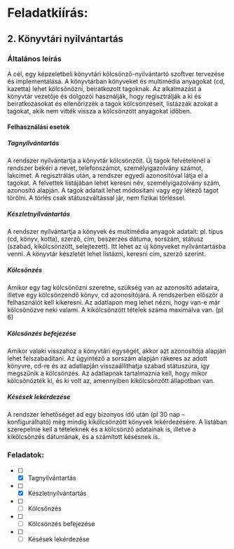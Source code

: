 
# Feladatkiírás:
## 2. Könyvtári nyilvántartás

### Általános leírás

A cél, egy képzeletbeli könyvtári kölcsönző-nyilvántartó szoftver tervezése és implementálása. A könyvtárban könyveket és multimédia anyagokat (cd, kazetta) lehet kölcsönözni, beiratkozott tagoknak. Az alkalmazást a könyvtár vezetője és dolgozói használják, hogy regisztrálják a ki és beiratkozásokat és ellenőrizzék a tagok kölcsönzéseit, listázzák azokat a tagokat, akik nem vitték vissza a kölcsönzött anyagokat időben.

#### Felhasználási esetek

##### Tagnyílvántartás

A rendszer nyílvántartja a könyvtár kölcsönzőit. Új tagok felvételénél a rendszer bekéri a nevet, telefonszámot, személyigazolvány számot, lakcímet. A regisztrálás után, a rendszer egyedi azonosítóval látja el a tagokat. A felvettek listájában lehet keresni név, személyigazolvány szám, azonosító alapján. A tagok adatait lehet módosítani vagy egy létező tagot törölni. A törlés csak státuszváltással jár, nem fizikai törléssel.

##### Készletnyílvántartás

A rendszer nyílvántartja a könyvek és multimédia anyagok adatait: pl. típus (cd, könyv, kotta), szerző, cím, beszerzés dátuma, sorszám, státusz (szabad, kikölcsönzött, selejtezett). Itt lehet az új könyveket nyílvántartásba venni. A könyvtár készletét lehet listázni, keresni cím, szerző szerint.

##### Kölcsönzés

Amikor egy tag kölcsönözni szeretne, szükség van az azonosító adataira, illetve egy kölcsönzendő könyv, cd azonosítójára. A rendszerben először a felhasználót kell kikeresni. Az adatlapon meg lehet nézni, hogy van-e már kölcsönözve neki valami. A kikölcsönzött tételek száma maximálva van. (pl 6)

##### Kölcsönzés befejezése

Amikor valaki visszahoz a könyvtári egységét, akkor azt azonosítója alapján lehet felszabadítani. Az ügyintéző a sorszám alapján rákeres az adott könyvre, cd-re és az adatlapján visszaállíthatja szabad státuszúra, így megszűnik a kölcsönzés. Az adatlapnak tartalmaznia kell, hogy mikor kölcsönözték ki, és ki volt az, amennyiben kikölcsönzött állapotban van.

##### Késések lekérdezése

A rendszer lehetőséget ad egy bizonyos idő után (pl 30 nap – konfigurálható) még mindig kikölcsönzött könyvek lekérdezésére. A listában szerepelnie kell a tételeknek és a kölcsönző adatainak is, illetve a kikölcsönzés dátumának, és a számított késésnek is.

### Feladatok:
- [ ] - [x] Tagnyilvántartás
- [ ] - [x] Készletnyílvántartás
- [ ] - [ ] Kölcsönzés
- [ ] - [ ] Kölcsönzés befejezése
- [ ] - [ ] Késések lekérdezése
